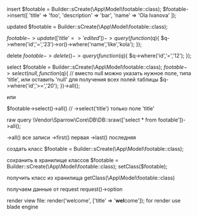 insert
$footable = Builder::sCreate(\App\Model\footable::class);
$footable->insert([
    'title' => 'foo',
    'description' => 'bar',
    'name' => 'Ola Ivanova'
]);

updated
$footable = Builder::sCreate(\App\Model\footable::class);

$footable->update([
    'title'=>'edited'
])->query(function($q){
    $q->where('id','=','23')->or()->where('name','like','kola');
});

delete
$footable->delete()->query(function($q){
    $q->where('id','=','12');
});


select
$footable = Builder::sCreate(\App\Model\footable::class);
$footable->select(null,function($q){    // вместо null можно указать нужное поле, типа 'title', или оставить 'null' для получения всех полей таблицы
    $q->where('id','>=','20');
})->all();

или 

$footable->select()->all()  // ->select('title') только поле 'title'

raw query
\Vendor\Sparrow\Core\DB\DB::sraw(['select * from footable'])->all();

->all()     все записи
->first()   первая
->last()    последняя

создать класс
$footable = Builder::sCreate(\App\Model\footable::class);

сохранить в хранилище классов
$footable = Builder::sCreate(\App\Model\footable::class);
setClass($footable);

получить класс из хранилища
getClass(\App\Model\footable::class)


получаем данные от request
request()->option


render view file:
 render('welcome', ['title' => '<b>wel</b>come']);
 for render use blade engine
